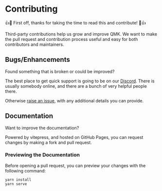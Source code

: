# Contributing

👍🎉 First off, thanks for taking the time to read this and contribute! 🎉👍

Third-party contributions help us grow and improve QMK. We want to make the pull request and contribution process useful and easy for both contributors and maintainers.

## Bugs/Enhancements

Found something that is broken or could be improved?

The best place to get quick support is going to be on our [Discord](https://discord.gg/qmk). There is usually somebody online, and there are a bunch of very helpful people there.

Otherwise [raise an issue](https://github.com/qmk/qmk_distro_wsl/issues), with any additional details you can provide.

## Documentation

Want to improve the documentation?

Powered by vitepress, and hosted on GitHub Pages, you can request changes by making a fork and pull request.

### Previewing the Documentation

Before opening a pull request, you can preview your changes with the following command:

```console
yarn install
yarn serve
```
